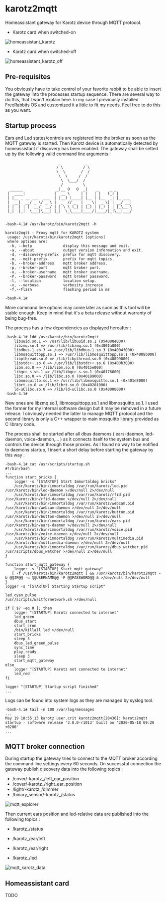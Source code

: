# karotz2mqtt
Homeassistant gateway for Karotz device through MQTT protocol.

- Karotz card when switched-on 

![homeassistant_karotz](doc/homeassistant_karotz.png)

- Karotz card when switched-off

![homeassistant_karotz_off](doc/homeassistant_karotz_off.png)

## Pre-requisites

You obviously have to take control of your favorite rabbit to be able to insert the gateway into the processes startup sequence. There are several way to do this, that I won't explain here. In my case I previously installed FreeRabbits OS and customized it a little to fit my needs. Feel free to do this as you want.

## Startup process

Ears and Led states/controls are registered into the broker as soon as the MQTT gateway is started.  Then Karotz device is automatically detected by homeassistant if discovery has been enabled. The gateway shall be setted up by the following valid command line arguments :

```
                        _           _                    
                       / \         / \                   
                       \  \       /  /                   
                        \  \     /  /                    
                         \  \___/  /                     
                         /         \                     
  ______               _|__ O   O  _|    _     _ _       
 |  ____|             |  __ \     | |   | |   (_) |      
 | |__ _ __ ___  ___  | |__) |____| |__ | |__  _| |_ ___ 
 |  __|  __/ _ \/ _ \ |  _  // _  |  _ \|  _ \| | __/ __|
 | |  | | |  __/  __/ | | \ \ (_| | |_) | |_) | | |_\__ \
 |_|  |_|  \___|\___| |_|  \_\____|____/|____/|_|\__|___/
                                                         

-bash-4.1# /usr/karotz/bin/karotz2mqtt -h

karotz2mqtt - Proxy mqtt for KAROTZ system
 usage: /usr/karotz/bin/karotz2mqtt [options]
 where options are:
  -h, --help              display this message and exit.
  -a, --about             output version information and exit.
  -d, --discovery-prefix  prefix for mqtt discovery.
  -m, --mqtt-prefix       prefix for mqtt topics.
  -b, --broker-address    mqtt broker address.
  -p, --broker-port       mqtt broker port.
  -u, --broker-username   mqtt broker username.
  -P, --broker-password   mqtt broker password.
  -l, --location          location setup.
  -v, --verbose           verbosity increase.
  -f,--flash              flashing period in ms
  
-bash-4.1# 
```

More command line options may come later as soon as this tool will be stable enough. Keep in mind that it's a beta release without warranty of being bug-free.

The process has a few dependencies as displayed hereafter :

```
-bash-4.1# ldd /usr/karotz/bin/karotz2mqtt 
	libuuid.so.1 => /usr/lib/libuuid.so.1 (0x4000e000)
	libzmq.so.1 => /usr/lib/libzmq.so.1 (0x4001a000)
	libdbus-1.so.3 => /usr/lib/libdbus-1.so.3 (0x4004f000)
	libmosquittopp.so.1 => /usr/lib/libmosquittopp.so.1 (0x4008b000)
	libpthread.so.0 => /lib/libpthread.so.0 (0x40099000)
	libstdc++.so.6 => /usr/lib/libstdc++.so.6 (0x400b3000)
	libm.so.0 => /lib/libm.so.0 (0x4015e000)
	libgcc_s.so.1 => /lib/libgcc_s.so.1 (0x40176000)
	libc.so.0 => /lib/libc.so.0 (0x40189000)
	libmosquitto.so.1 => /usr/lib/libmosquitto.so.1 (0x401e8000)
	librt.so.0 => /lib/librt.so.0 (0x40201000)
	ld-uClibc.so.0 => /lib/ld-uClibc.so.0 (0x40000000)
-bash-4.1# 
```

New ones are libzmq.so.1, libmosquittopp.so.1 and libmosquitto.so.1. I used the former for my internal software design but it may be removed in a future release. I obviously needed the latter to manage MQTT protocol and the second library is only a C++ wrapper to main mosquitto library provided as C library code.

The process shall be started after all dbus daemons ( ears-daemon, led-daemon, voice-daemon,... ) as it connects itself to the system bus and controls the device through those proxies. As I found no way to be notified to daemons startup, I insert a short delay before starting the gateway by this way : 

```
-bash-4.1# cat /usr/scripts/startup.sh 
#!/bin/bash
...
function start_bricks {
    logger -s "[STARTUP] Start Immortaldog bricks"
    /usr/karotz/bin/immortaldog /var/run/karotz/led.pid /usr/karotz/bin/led-daemon >/dev/null 2>/dev/null
    /usr/karotz/bin/immortaldog /var/run/karotz/rfid.pid /usr/karotz/bin/rfid-daemon >/dev/null 2>/dev/null
    /usr/karotz/bin/immortaldog /var/run/karotz/webcam.pid /usr/karotz/bin/webcam-daemon >/dev/null 2>/dev/null
    /usr/karotz/bin/immortaldog /var/run/karotz/button.pid /usr/karotz/bin/button-daemon >/dev/null 2>/dev/null
    /usr/karotz/bin/immortaldog /var/run/karotz/ears.pid /usr/karotz/bin/ears-daemon >/dev/null 2>/dev/null
    /usr/karotz/bin/immortaldog /var/run/karotz/voice.pid /usr/karotz/bin/voice-daemon >/dev/null 2>/dev/null
    /usr/karotz/bin/immortaldog /var/run/karotz/multimedia.pid /usr/karotz/bin/multimedia-daemon >/dev/null 2>/dev/null
    /usr/karotz/bin/immortaldog /var/run/karotz/dbus_watcher.pid /usr/scripts/dbus_watcher >/dev/null 2>/dev/null
}

function start_mqtt_gateway {
    logger -s "[STARTUP] Start mqtt gateway"
   [ -f /usr/karotz/bin/karotz2mqtt ] && /usr/karotz/bin/karotz2mqtt -b @@IP@@ -u @@USERNAME@@ -P @@PASSWORD@@ & >/dev/null 2>/dev/null      
}
logger -s "[STARTUP] Starting Startup script"

led_cyan_pulse
/usr/scripts/waitfornetwork.sh >/dev/null

if [ $? -eq 0 ]; then
    logger "[STARTUP] Karotz connected to internet"
    led_green
    dbus_start
    start_cron
    /bin/killall led >/dev/null
    start_bricks
    sleep 3
    dbus_led_green_pulse
    sync_time
    play_ready
    sleep 3
    start_mqtt_gateway
else
    logger "[STARTUP] Karotz not connected to internet"
    led_red    
fi

logger "[STARTUP] Startup script finished"
...

```

Logs can be found into system logs as they are managed by syslog tool.

```
-bash-4.1# tail -n 100 /var/log/messages
...
May 19 18:55:13 karotz user.crit karotz2mqtt[20436]: karotz2mqtt startup - software release '3.8.0-r1013' built on '2020-05-18 09:20 +0200'
...
```

## MQTT broker connection

During startup the gateway tries to connect to the MQTT broker according the command line settings every 60 seconds. On successful connection the gateway publish discovery data into the following topics : 

- <discovery prefix>/cover/<location>-karotz_<id>/left_ear_position
- <discovery prefix>/cover/<location>-karotz_<id>/right_ear_position
- <discovery prefix>/light/<location>-karotz_<id>/dimmer
- <discovery prefix>/binary_sensor/<location>-karotz_<id>/status

![mqtt_explorer](doc/mqtt_explorer.png)

Then current ears position and led-relative data are published into the following topics :

- <mqtt prefix>/karotz_<id>/status

- <mqtt prefix>/karotz_<id>/ear/left

- <mqtt prefix>/karotz_<id>/ear/right

- <mqtt prefix>/karotz_<id>/led

![mqtt_karotz_data](doc/mqtt_karotz_data.png)

## Homeassistant card

TODO